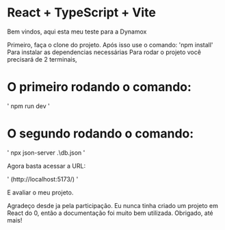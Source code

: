 # React + TypeScript + Vite

Bem vindos, aqui esta meu teste para a Dynamox

Primeiro, faça o clone do projeto.
Após isso use o comando: 
'npm install'
Para instalar as dependencias necessárias
Para rodar o projeto você precisará de 2 terminais,

# O primeiro rodando o comando:
' npm run dev '

# O segundo rodando o comando: 
' npx json-server .\db.json '

Agora basta acessar a URL:

' (http://localhost:5173/) '

E avaliar o meu projeto.

Agradeço desde ja pela participação.
Eu nunca tinha criado um projeto em React do 0, então a documentação foi muito bem utilizada.
Obrigado, até mais!